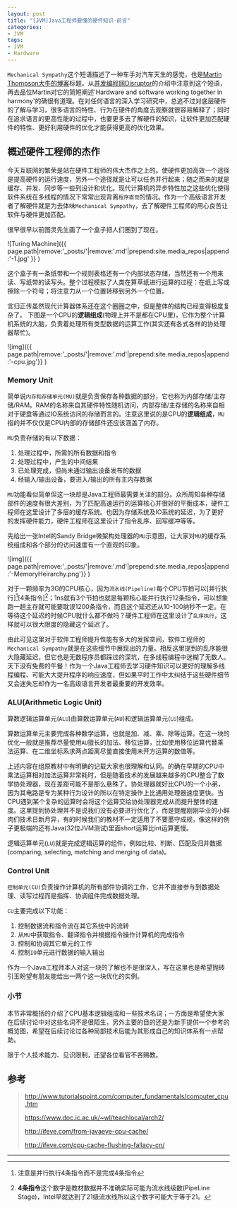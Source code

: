 ```yaml
---
layout: post
title: "[JVM]Java工程师要懂的硬件知识-前言"
categories:
- JVM
tags:
- JVM
- Hardware
---
```

`Mechanical Sympathy`这个短语描述了一种车手对汽车天生的感觉，也是[Martin Thompson大牛的博客](http://mechanical-sympathy.blogspot.sg/)标题。从[并发编程网Disruptor](http://ifeve.com/disruptor-cacheline-padding/)的介绍中注意到这个短语，再去品位Martin对它的简短阐述'Hardware and software working together in harmony'的确很有道理。在对任何语言的深入学习研究中，总逃不过对底层硬件的了解与学习，很多语言的特性、行为在硬件的角度去观察就很容易解释了；同时在追求语言的更高性能的过程中，也要更多去了解硬件的知识，让软件更加匹配硬件的特性、更好利用硬件的优化才能获得更高的优化效果。



概述硬件工程师的杰作
-----------------
今天互联网的繁荣是站在硬件工程师的伟大杰作之上的。使硬件更加高效一个途径是提高硬件的运行速度，另外一个途径就是让可以任务并行起来；随之而来的就是缓存、并发、同步等一些列设计和优化。现代计算机的异步特性加之这些优化使得软件系统在多线程的情况下常常出现背离`程序直觉`的情况。作为一个高级语言开发者了解硬件就是为去体味`Mechanical Sympathy`，去了解硬件工程师的用心良苦让软件与硬件更加匹配。

很早很早以前图灵先生画了一个盒子把人们圈到了现在。

![Turing Machine]({{ page.path|remove:'_posts/'|remove:'.md'|prepend:site.media_repos|append:'-1.jpg' }} )

这个盒子有一条纸带和一个规则表格还有一个内部状态存储，当然还有一个用来读、写纸带的读写头。整个过程模拟了人类在算草纸进行运算的过程：在纸上写或擦除一个符号；将注意力从一个位置转移到另外一个位置。

言归正传虽然现代计算器体系还在这个圈圈之中，但是整体的结构已经变得极度复杂了。
下图是一个CPU的**逻辑组成**(物理上并不是都在CPU里)，它作为整个计算机系统的大脑，负责着处理所有类型数据的运算工作(其实还有各式各样的协处理器帮忙)。

![img]({{ page.path|remove:'_posts/'|remove:'.md'|prepend:site.media_repos|append:'-cpu.jpg'}} )

### Memory Unit

简单说`内存和存储单元(MU)`就是负责保存各种数据的部分，它也称为内部存储/主存储/RAM。RAM的名称来自其硬件特性随机访问，内部存储/主存储的名称来自相对于硬盘等通过IO系统访问的存储而言的。注意这里说的是CPU的**逻辑组成**，`MU`指的并不仅仅是CPU内部的存储部件还应该涵盖了内存。

`MU`负责存储的有以下数据：

1. 处理过程中，所需的所有数据和指令
2. 处理过程中，产生的中间结果
3. 已处理完成，但尚未通过输出设备发布的数据
4. 经输入/输出设备，要进入/输出的所有主内存数据

`MU`功能看似简单但这一块却是Java工程师最需要关注的部分。众所周知各种存储部件的速度有很大差别，为了匹配高速运行的运算核心并很好的平衡成本，硬件工程师在这里设计了多层的缓存系统。也因为存储系统及IO系统的延迟，为了更好的发挥硬件能力，硬件工程师在这里设计了指令乱序、回写缓冲等等。

先给出一张Intel的Sandy Bridge微架构处理器的`MU`示意图，让大家对`MU`的缓存系统组成和各个部分的访问速度有一个直观的印象。

![img]({{ page.path|remove:'_posts/'|remove:'.md'|prepend:site.media_repos|append:'-MemoryHeirarchy.png'}} )

对于一颗频率为3G的CPU核心，因为`流水线(Pipeline)`每个CPU节拍可以[并行执行][^1][4条指令][^2]；1ns就有3个节拍也就是每颗核心能并行执行12条指令，可以想象跑一趟主存就可能要耽误1200条指令，而且这个延迟还从10-100纳秒不一定。在等待这个延迟的时候CPU就什么都不做吗？硬件工程师在这里设计了`乱序执行`，这样就可以很大限度的隐藏这个延迟了。

由此可见这里对于软件工程师提升性能有多大的发挥空间，软件工程师的`Mechanical Sympathy`就是在这些细节中展现出的力量。相反这里提到的乱序能很大隐藏延迟，但它也是无数程序员都踩过的深坑，在多线程编程中迷糊了无数人。天下没有免费的午餐！作为一个Java工程师去学习硬件知识可以更好的理解多线程编程、可能大大提升程序的响应速度，但如果平时工作中太纠结于这些硬件细节又会迷失忘却作为一名高级语言开发者最重要的开发效率。

### ALU(Arithmetic Logic Unit)

算数逻辑运算单元(`ALU`)由算数运算单元(`AU`)和逻辑运算单元(`LU`)组成。

算数运算单元主要完成各种数学运算，也就是加、减、乘、除等运算。在这一块的优化一般就是推荐尽量使用`AU`擅长的加法、移位运算，比如使用移位运算代替乘法运算、在二维坐标系求两点距离尽量直接使用未开方运算的数值等。

上述内容在组原教材中有明确的记载大家也很理解和认同。的确在早期的CPU中乘法运算相对加法运算非常耗时，但是随着技术的发展越来越多的CPU整合了数学协处理器，现在差距可能不是那么悬殊了。协处理器就好比CPU的一个小弟，因为其电路是专为某种行为设计的所以在特定操作上比通用处理器速度更快。当CPU遇到某个复杂的运算时会将这个运算交给协处理器完成从而提升整体的速度。这里提到协处理并不是说我们没有必要进行优化了，而是提醒刚刚毕业的小鲜肉们技术日新月异，有的时候我们的教材不一定适用了不要墨守成规，像这样的例子更极端的还有Java(32位JVM测试)里面short运算比int运算更慢。

逻辑运算单元(`LU`)就是完成逻辑运算的组件，例如比较、判断、匹配及归并数据(comparing, selecting, matching and merging of data)。

### Control Unit

`控制单元(CU)`负责操作计算机的所有部件协调的工作，它并不直接参与到数据处理、读写过程而是指挥、协调组件完成数据处理。

`CU`主要完成以下功能：

1. 控制数据流和指令流在其它系统中的流转
2. 从`MU`中获取指令、翻译指令并根据指令操作计算机的完成指令
3. 控制和协调其它单元的工作
4. 控制`IO`单元进行数据的输入输出

作为一个Java工程师本人对这一块的了解也不是很深入，写在这里也是希望抛砖引玉盼望有朋友能给出一两个这一块优化的实例。

### 小节

本节非常概括的介绍了CPU基本逻辑组成和一些技术名词；一方面是希望使大家在后续讨论中对这些名词不是很陌生，另外主要的目的还是为新手提供一个参考的概览图，希望在后续讨论过各种局部技术后能为其形成自己的知识体系有一点帮助。

限于个人技术能力、见识限制，还望各位看官不吝赐教。


## 参考

> http://www.tutorialspoint.com/computer_fundamentals/computer_cpu.htm
>
> https://www.doc.ic.ac.uk/~wl/teachlocal/arch2/
>
> http://ifeve.com/from-javaeye-cpu-cache/
>
> http://ifeve.com/cpu-cache-flushing-fallacy-cn/


***

[^1]: 注意是并行执行4条指令而不是完成4条指令
[^2]: **4条指令**这个数字是教材数据并不准确实际可能为流水线级数(PipeLine Stage)，Intel早就达到了21级流水线所以这个数字可能大于等于21。



